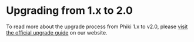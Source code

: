 # Upgrading from 1.x to 2.0

To read more about the upgrade process from Phiki 1.x to v2.0, please [visit the official upgrade guide](https://phiki.dev/upgrade-2.0) on our website.
